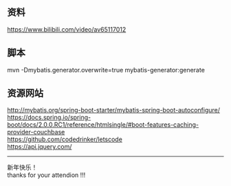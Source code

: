 ## 资料
https://www.bilibili.com/video/av65117012  

## 脚本
mvn -Dmybatis.generator.overwrite=true mybatis-generator:generate  

## 资源网站
http://mybatis.org/spring-boot-starter/mybatis-spring-boot-autoconfigure/  
https://docs.spring.io/spring-boot/docs/2.0.0.RC1/reference/htmlsingle/#boot-features-caching-provider-couchbase  
https://github.com/codedrinker/letscode  
https://api.jquery.com/  
  
------
新年快乐！  
thanks for your attendion !!!  

